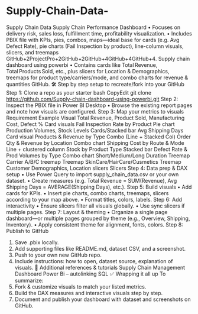# Supply-Chain-Data-
Supply Chain Data Supply Chain Performance Dashboard
•	Focuses on delivery risk, sales loss, fulfillment time, profitability visualization.
•	Includes PBIX file with KPIs, pies, combos, maps—ideal base for cards (e.g. Avg Defect Rate), pie charts (Fail Inspection by product), line-column visuals, slicers, and treemaps GitHub+2ProjectPro+2GitHub+2GitHub+4GitHub+4GitHub+4.
Supply chain dashboard using powerbi
•	Contains cards like Total Revenue, Total Products Sold, etc., plus slicers for Location & Demographics, treemaps for product type/carriers/mode, and combo charts for revenue & quantities GitHub.
🛠️ Step by step setup to recreate/fork into your GitHub
Step 1: Clone a repo as your starter
bash
CopyEdit
git clone https://github.com/Supply-chain-dashboard-using-powerbi.git
Step 2: Inspect the PBIX file in Power BI Desktop
•	Browse the existing report pages and note how visuals are configured.
Step 3: Map your metrics to visuals
Requirement	Example Visual
Total Revenue, Product Sold, Manufacturing Cost, Defect %	Card visuals
Fail Inspection Rate by Product	Pie chart
Production Volumes, Stock Levels	Cards/Stacked bar
Avg Shipping Days	Card visual
Products & Revenue by Type	Combo (Line + Stacked Col)
Order Qty & Revenue by Location	Combo chart
Shipping Cost by Route & Mode	Line + clustered column
Stock by Product Type	Stacked bar
Defect Rate & Prod Volumes by Type	Combo chart
Short/Medium/Long Duration Treemap	
Carrier A/B/C treemap	Treemap
SkinCare/HairCare/Cusmetics Treemap	
Customer Demographics, Location slicers	Slicers
Step 4: Data prep & DAX setup
•	Use Power Query to import supply_chain_data.csv or your own dataset.
•	Create measures (e.g. Total Revenue = SUM(Revenue), Avg Shipping Days = AVERAGE(Shipping Days), etc.).
Step 5: Build visuals
•	Add cards for KPIs.
•	Insert pie charts, combo charts, treemaps, slicers according to your map above.
•	Format titles, colors, labels.
Step 6: Add interactivity
•	Ensure slicers filter all visuals globally.
•	Use sync slicers if multiple pages.
Step 7: Layout & theming
•	Organize a single page dashboard—or multiple pages grouped by theme (e.g., Overview, Shipping, Inventory).
•	Apply consistent theme for alignment, fonts, colors.
Step 8: Publish to GitHub
1.	Save .pbix locally.
2.	Add supporting files like README.md, dataset CSV, and a screenshot.
3.	Push to your own new GitHub repo.
4.	Include instructions: how to open, dataset source, explanation of visuals.
📌  Additional references & tutorials
     Supply Chain Management Dashboard Power Bi – autolinking SQL
✅   Wrapping it all up
To summarize:
1.	Fork & customize visuals to match your listed metrics.
2.	Build the DAX measures and interactive visuals step by step.
3.	Document and publish your dashboard with dataset and screenshots on GitHub.

